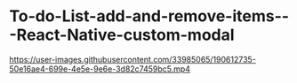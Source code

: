 # To-do-List-add-and-remove-items---React-Native-custom-modal



https://user-images.githubusercontent.com/33985065/190612735-50e16ae4-699e-4e5e-9e6e-3d82c7459bc5.mp4

